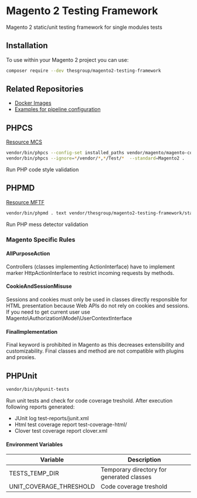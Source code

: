 # Magento 2 Testing Framework
Magento 2 static/unit testing framework for single modules tests

## Installation
To use within your Magento 2 project you can use:

```bash
composer require --dev thesgroup/magento2-testing-framework
```

## Related Repositories
- [Docker Images](https://github.com/sashas777/magento-docker/)
- [Examples for pipeline configuration](https://github.com/sashas777/magento-docker-pipelines)

## PHPCS
[Resource MCS](https://github.com/magento/magento-coding-standard)

```bash
vendor/bin/phpcs --config-set installed_paths vendor/magento/magento-coding-standard/
vendor/bin/phpcs --ignore=*/vendor/*,*/Test/*  --standard=Magento2 .
```
Run PHP code style validation

## PHPMD
[Resource MFTF](https://github.com/magento/magento2-functional-testing-framework)

```bash
vendor/bin/phpmd . text vendor/thesgroup/magento2-testing-framework/static/phpmd/ruleset.xml --exclude vendor/,Test/
```

Run PHP mess detector validation

### Magento Specific Rules
#### AllPurposeAction
Controllers (classes implementing ActionInterface) have to implement marker Http<Method>ActionInterface
to restrict incoming requests by methods.

#### CookieAndSessionMisuse
Sessions and cookies must only be used in classes directly responsible for HTML presentation because Web APIs do not
rely on cookies and sessions. If you need to get current user use Magento\Authorization\Model\UserContextInterface

#### FinalImplementation
Final keyword is prohibited in Magento as this decreases extensibility and customizability.
Final classes and method are not compatible with plugins and proxies.

## PHPUnit

```bash
vendor/bin/phpunit-tests
```
Run unit tests and check for code coverage treshold.
After execution following reports generated:
- JUnit log test-reports/junit.xml
- Html test coverage report test-coverage-html/
- Clover test coverage report clover.xml

#### Environment Variables
Variable | Description
------------ | -------------
TESTS_TEMP_DIR | Temporary directory for generated classes
UNIT_COVERAGE_THRESHOLD | Code coverage treshold
